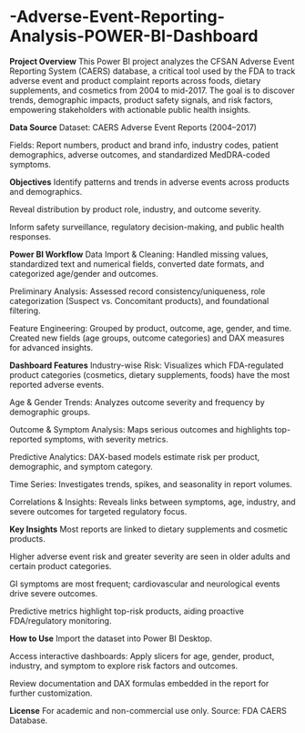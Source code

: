 # -Adverse-Event-Reporting-Analysis-POWER-BI-Dashboard
**Project Overview**
This Power BI project analyzes the CFSAN Adverse Event Reporting System (CAERS) database, a critical tool used by the FDA to track adverse event and product complaint reports across foods, dietary supplements, and cosmetics from 2004 to mid-2017. The goal is to discover trends, demographic impacts, product safety signals, and risk factors, empowering stakeholders with actionable public health insights.​

**Data Source**
Dataset: CAERS Adverse Event Reports (2004–2017)

Fields: Report numbers, product and brand info, industry codes, patient demographics, adverse outcomes, and standardized MedDRA-coded symptoms.​

**Objectives**
Identify patterns and trends in adverse events across products and demographics.

Reveal distribution by product role, industry, and outcome severity.

Inform safety surveillance, regulatory decision-making, and public health responses.​

**Power BI Workflow**
Data Import & Cleaning: Handled missing values, standardized text and numerical fields, converted date formats, and categorized age/gender and outcomes.

Preliminary Analysis: Assessed record consistency/uniqueness, role categorization (Suspect vs. Concomitant products), and foundational filtering.​

Feature Engineering: Grouped by product, outcome, age, gender, and time. Created new fields (age groups, outcome categories) and DAX measures for advanced insights.​

**Dashboard Features**
Industry-wise Risk: Visualizes which FDA-regulated product categories (cosmetics, dietary supplements, foods) have the most reported adverse events.

Age & Gender Trends: Analyzes outcome severity and frequency by demographic groups.

Outcome & Symptom Analysis: Maps serious outcomes and highlights top-reported symptoms, with severity metrics.

Predictive Analytics: DAX-based models estimate risk per product, demographic, and symptom category.

Time Series: Investigates trends, spikes, and seasonality in report volumes.

Correlations & Insights: Reveals links between symptoms, age, industry, and severe outcomes for targeted regulatory focus.​

**Key Insights**
Most reports are linked to dietary supplements and cosmetic products.

Higher adverse event risk and greater severity are seen in older adults and certain product categories.

GI symptoms are most frequent; cardiovascular and neurological events drive severe outcomes.

Predictive metrics highlight top-risk products, aiding proactive FDA/regulatory monitoring.​


**How to Use**
Import the dataset into Power BI Desktop.

Access interactive dashboards: Apply slicers for age, gender, product, industry, and symptom to explore risk factors and outcomes.

Review documentation and DAX formulas embedded in the report for further customization.

**License**
For academic and non-commercial use only. Source: FDA CAERS Database.
